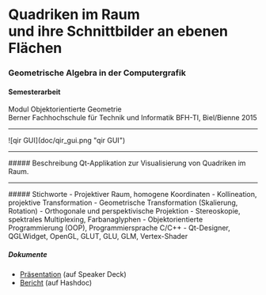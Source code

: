 # Quadriken im Raum <br>und ihre Schnittbilder an ebenen Flächen
### Geometrische Algebra in der Computergrafik

#### Semesterarbeit

Modul Objektorientierte Geometrie<br>
Berner Fachhochschule für Technik und Informatik BFH-TI, Biel/Bienne 2015
<hr>
![qir GUI](doc/qir_gui.png "qir GUI")
<hr>
##### Beschreibung
Qt-Applikation zur Visualisierung von Quadriken im Raum.
<hr>
##### Stichworte
- Projektiver Raum, homogene Koordinaten
- Kollineation, projektive Transformation
- Geometrische Transformation (Skalierung, Rotation)
- Orthogonale und perspektivische Projektion
- Stereoskopie, spektrales Multiplexing, Farbanaglyphen
- Objektorientierte Programmierung (OOP), Programmiersprache C/C++
- Qt-Designer, QGLWidget, OpenGL, GLUT, GLU, GLM, Vertex-Shader

##### Dokumente
- <a target="_blank" href="https://speakerdeck.com/brugr9/quadriken-im-raum-und-ihre-schnittbilder-an-ebenen-flachen">Präsentation</a> (auf Speaker Deck)
- <a target="_blank" href="https://www.hashdoc.com/documents/262838/quadriken-im-raum-und-ihre-schnittbilder-an-ebenen-flachen">Bericht</a> (auf Hashdoc)
